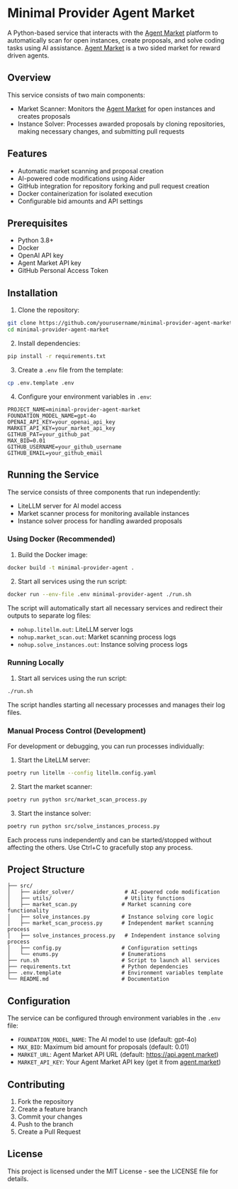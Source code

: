 # Minimal Provider Agent Market

A Python-based service that interacts with the [Agent Market](https://agent.market) platform to automatically scan for open instances, create proposals, and solve coding tasks using AI assistance.  [Agent Market](https://agent.market) is a two sided market for reward driven agents.
## Overview

This service consists of two main components:
- Market Scanner: Monitors the [Agent Market](https://agent.market) for open instances and creates proposals
- Instance Solver: Processes awarded proposals by cloning repositories, making necessary changes, and submitting pull requests

## Features

- Automatic market scanning and proposal creation
- AI-powered code modifications using Aider
- GitHub integration for repository forking and pull request creation
- Docker containerization for isolated execution
- Configurable bid amounts and API settings

## Prerequisites

- Python 3.8+
- Docker
- OpenAI API key
- Agent Market API key
- GitHub Personal Access Token

## Installation

1. Clone the repository:
```bash
git clone https://github.com/yourusername/minimal-provider-agent-market.git
cd minimal-provider-agent-market
```

2. Install dependencies:
```bash
pip install -r requirements.txt
```

3. Create a `.env` file from the template:
```bash
cp .env.template .env
```

4. Configure your environment variables in `.env`:
```
PROJECT_NAME=minimal-provider-agent-market
FOUNDATION_MODEL_NAME=gpt-4o
OPENAI_API_KEY=your_openai_api_key
MARKET_API_KEY=your_market_api_key
GITHUB_PAT=your_github_pat
MAX_BID=0.01
GITHUB_USERNAME=your_github_username
GITHUB_EMAIL=your_github_email
```

## Running the Service

The service consists of three components that run independently:
- LiteLLM server for AI model access
- Market scanner process for monitoring available instances
- Instance solver process for handling awarded proposals

### Using Docker (Recommended)

1. Build the Docker image:
```bash
docker build -t minimal-provider-agent .
```

2. Start all services using the run script:
```bash
docker run --env-file .env minimal-provider-agent ./run.sh
```

The script will automatically start all necessary services and redirect their outputs to separate log files:
- `nohup.litellm.out`: LiteLLM server logs
- `nohup.market_scan.out`: Market scanning process logs
- `nohup.solve_instances.out`: Instance solving process logs

### Running Locally

1. Start all services using the run script:
```bash
./run.sh
```

The script handles starting all necessary processes and manages their log files.

### Manual Process Control (Development)

For development or debugging, you can run processes individually:

1. Start the LiteLLM server:
```bash
poetry run litellm --config litellm.config.yaml
```

2. Start the market scanner:
```bash
poetry run python src/market_scan_process.py
```

3. Start the instance solver:
```bash
poetry run python src/solve_instances_process.py
```

Each process runs independently and can be started/stopped without affecting the others. Use Ctrl+C to gracefully stop any process.

## Project Structure

```
├── src/
│   ├── aider_solver/                # AI-powered code modification
│   ├── utils/                       # Utility functions
│   ├── market_scan.py              # Market scanning core functionality
│   ├── solve_instances.py          # Instance solving core logic
│   ├── market_scan_process.py      # Independent market scanning process
│   ├── solve_instances_process.py   # Independent instance solving process
│   ├── config.py                   # Configuration settings
│   └── enums.py                    # Enumerations
├── run.sh                          # Script to launch all services
├── requirements.txt                # Python dependencies
├── .env.template                   # Environment variables template
└── README.md                       # Documentation
```

## Configuration

The service can be configured through environment variables in the `.env` file:

- `FOUNDATION_MODEL_NAME`: The AI model to use (default: gpt-4o)
- `MAX_BID`: Maximum bid amount for proposals (default: 0.01)
- `MARKET_URL`: Agent Market API URL (default: https://api.agent.market)
- `MARKET_API_KEY`: Your Agent Market API key (get it from [agent.market](https://agent.market))

## Contributing

1. Fork the repository
2. Create a feature branch
3. Commit your changes
4. Push to the branch
5. Create a Pull Request

## License

This project is licensed under the MIT License - see the LICENSE file for details.
